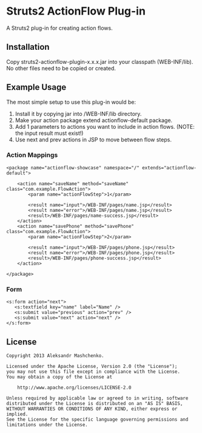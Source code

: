 # Struts2 ActionFlow Plug-in

A Struts2 plug-in for creating action flows.

## Installation

Copy struts2-actionflow-plugin-x.x.x.jar into your classpath (WEB-INF/lib). No other files need to be copied or created.

## Example Usage

The most simple setup to use this plug-in would be:

1. Install it by copying jar into /WEB-INF/lib directory.
2. Make your action package extend actionflow-default package.
3. Add <param name="actionFlowStep">1</param> parameters to actions you want to include in action flows. (NOTE: the input result must exist!)
4. Use next and prev actions in JSP to move between flow steps.

### Action Mappings

    <package name="actionflow-showcase" namespace="/" extends="actionflow-default">
    
        <action name="saveName" method="saveName" class="com.example.FlowAction">
            <param name="actionFlowStep">1</param>
 
            <result name="input">/WEB-INF/pages/name.jsp</result>
            <result name="error">/WEB-INF/pages/name.jsp</result>
            <result>/WEB-INF/pages/name-success.jsp</result>
        </action>
        <action name="savePhone" method="savePhone" class="com.example.FlowAction">
            <param name="actionFlowStep">2</param>
 
            <result name="input">/WEB-INF/pages/phone.jsp</result>
            <result name="error">/WEB-INF/pages/phone.jsp</result>
            <result>/WEB-INF/pages/phone-success.jsp</result>
        </action>
    
    </package>

### Form

    <s:form action="next">
       <s:textfield key="name" label="Name" />
       <s:submit value="previous" action="prev" />
       <s:submit value="next" action="next" />
    </s:form>

## License

    Copyright 2013 Aleksandr Mashchenko.
 
    Licensed under the Apache License, Version 2.0 (the "License");
    you may not use this file except in compliance with the License.
    You may obtain a copy of the License at
 
        http://www.apache.org/licenses/LICENSE-2.0
 
    Unless required by applicable law or agreed to in writing, software
    distributed under the License is distributed on an "AS IS" BASIS,
    WITHOUT WARRANTIES OR CONDITIONS OF ANY KIND, either express or implied.
    See the License for the specific language governing permissions and
    limitations under the License.